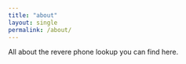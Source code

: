 ```yaml
---
title: "about"
layout: single
permalink: /about/
---
```


All about the revere phone lookup you can find here.
